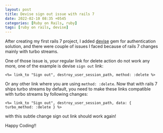 ```yaml
---
layout: post
title: Devise sign out issue with rails 7
date: 2022-02-10 08:35 +0545
categories: [Ruby on Rails, ruby]
tags: [ruby on rails, devise]
---
```


After creating my first rails 7 project, I added [devise](https://github.com/heartcombo/devise) gem
for authentication solution, and there were couple of issues I faced because of rails 7 changes mainly with turbo streams.

One of those issue is, your regular link for delete action do not work any more, one of the example is devise `sign out` link:

```erb
<%= link_to "Sign out", destroy_user_session_path, method: :delete %>
```

Or any other link where you are using `method: :delete`. Now that with rails 7 ships turbo streams by default, you need to make these links compatible with turbo streams by following changes:

```erb
<%= link_to "Sign out", destroy_user_session_path, data: { turbo_method: :delete } %>
```

with this subtle change sign out link should work again!


Happy Coding!!
